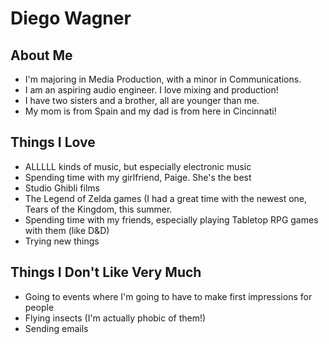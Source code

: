 <h1>Diego Wagner</h1>

<h2>About Me</h2>
<ul>
<li>I'm majoring in Media Production, with a minor in Communications.</li>
<li>I am an aspiring audio engineer. I love mixing and production!</li>
<li>I have two sisters and a brother, all are younger than me.</li>
<li>My mom is from Spain and my dad is from here in Cincinnati!</li>
</ul>
<h2>Things I Love</h2>
<ul>
<li>ALLLLL kinds of music, but especially electronic music</li>
<li>Spending time with my girlfriend, Paige. She's the best</li>
<li>Studio Ghibli films</li>
<li>The Legend of Zelda games (I had a great time with the newest one, Tears of the Kingdom, this summer.</li>
<li>Spending time with my friends, especially playing Tabletop RPG games with them (like D&D)</li>
<li>Trying new things</li>
</ul>
<h2>Things I Don't Like Very Much</h2>
<ul>
<li>Going to events where I'm going to have to make first impressions for people</li>
<li>Flying insects (I'm actually phobic of them!)</li>
<li>Sending emails</li>
</ul>